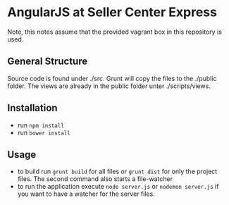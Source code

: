 # AngularJS at Seller Center Express

Note, this notes assume that the provided vagrant box in this repository is used.

## General Structure ##

Source code is found under ./src. Grunt will copy the files to the ./public folder.
The views are already in the public folder unter ./scripts/views.

## Installation ##

* run `npm install`
* run `bower install`

## Usage ##

* to build run `grunt build` for all files or `grunt dist` for only the project files.
The second command also starts a file-watcher
* to run the application execute `node server.js` or `nodemon server.js` 
if you want to have a watcher for the server files.


